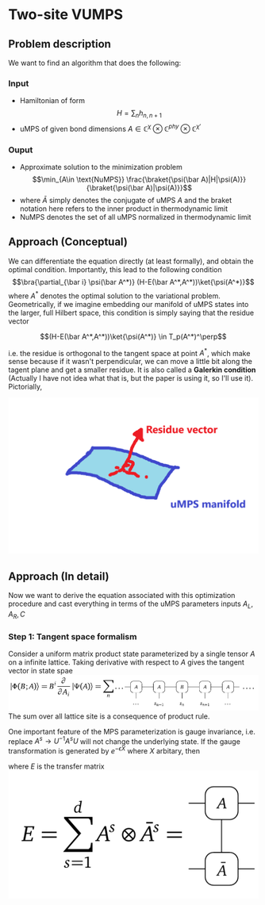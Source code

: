 # Two-site VUMPS 

## Problem description
We want to find an algorithm that does the following:
### Input
- Hamiltonian of form 
$$H=\sum_n h_{n,n+1}$$
- uMPS of given bond dimensions $A \in \mathbb C^{\chi}\otimes \mathbb C^{phy} \otimes \mathbb C^{\chi'}$

### Ouput
- Approximate solution to the minimization problem 
$$\min_{A\in \text{NuMPS}} \frac{\braket{\psi(\bar A)|H|\psi(A)}}{\braket{\psi(\bar A)|\psi(A)}}$$
- where $\bar A$ simply denotes the conjugate of uMPS $A$ and the braket notation here refers to the inner product in thermodynamic limit 
- NuMPS denotes the set of all uMPS normalized in thermodynamic limit 

## Approach (Conceptual)
We can differentiate the equation directly (at least formally), and obtain the optimal condition. Importantly, this lead to the following condition
$$\bra{\partial_{\bar i} \psi(\bar A^*)} (H-E(\bar A^*,A^*))\ket{\psi(A^*)}$$
where $A^*$ denotes the optimal solution to the variational problem. Geometrically, if we imagine embedding our manifold of uMPS states into the larger, full Hilbert space, this condition is simply saying that the residue vector 

$$(H-E(\bar A^*,A^*))\ket{\psi(A^*)} \in T_p(A^*)^\perp$$

i.e. the residue is orthogonal to the tangent space at point $A^*$, which make sense because if it wasn't perpendicular, we can move a little bit along the tagent plane and get a smaller residue. It is also called a **Galerkin condition** (Actually I have not idea what that is, but the paper is using it, so I'll use it). Pictorially,

![galerkin condition](img/galerkin_condition.png)


## Approach (In detail)
Now we want to derive the equation associated with this optimization procedure and cast everything in terms of the uMPS parameters inputs $A_L, A_R, C$ 

### Step 1: Tangent space formalism
Consider a uniform matrix product state parameterized by a single tensor $A$ on a infinite lattice. Taking derivative with respect to $A$ gives the tangent vector in state spae
![tangent vector definition](./img/tagent_vector_def.png)
The sum over all lattice site is a consequence of product rule.

One important feature of the MPS parameterization is gauge invariance, i.e. replace $A^s \to U^{-1} A^s U$ will not change the underlying state. If the gauge transformation is generated by $e^{-\epsilon X}$ where $X$ arbitary, then 

where $E$ is the transfer matrix 
![transfer matrix](./img/transfer_mat.png)